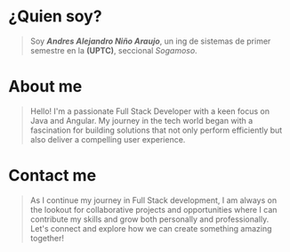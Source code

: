 # ¿Quien soy?

> Soy ***Andres Alejandro Niño Araujo***, un ing de sistemas de primer semestre en la __(UPTC)__, seccional *Sogamoso*.

# About me

> Hello! I'm a passionate Full Stack Developer with a keen focus on Java and Angular. My journey in the tech world began with a fascination for building solutions that not only perform efficiently but also deliver a compelling user experience.

# Contact me

> As I continue my journey in Full Stack development, I am always on the lookout for collaborative projects and opportunities where I can contribute my skills and grow both personally and professionally. Let's connect and explore how we can create something amazing together!
